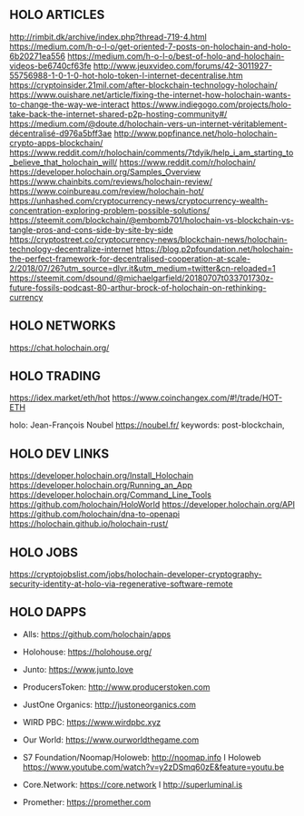 ## HOLO ARTICLES

http://rimbit.dk/archive/index.php?thread-719-4.html
https://medium.com/h-o-l-o/get-oriented-7-posts-on-holochain-and-holo-6b20271ea556
https://medium.com/h-o-l-o/best-of-holo-and-holochain-videos-be6740cf63fe
http://www.jeuxvideo.com/forums/42-3011927-55756988-1-0-1-0-hot-holo-token-l-internet-decentralise.htm
https://cryptoinsider.21mil.com/after-blockchain-technology-holochain/
https://www.ouishare.net/article/fixing-the-internet-how-holochain-wants-to-change-the-way-we-interact
https://www.indiegogo.com/projects/holo-take-back-the-internet-shared-p2p-hosting-community#/
https://medium.com/@doute.d/holochain-vers-un-internet-véritablement-décentralisé-d976a5bff3ae
http://www.popfinance.net/holo-holochain-crypto-apps-blockchain/
https://www.reddit.com/r/holochain/comments/7tdyik/help_i_am_starting_to_believe_that_holochain_will/
https://www.reddit.com/r/holochain/
https://developer.holochain.org/Samples_Overview
https://www.chainbits.com/reviews/holochain-review/
https://www.coinbureau.com/review/holochain-hot/
https://unhashed.com/cryptocurrency-news/cryptocurrency-wealth-concentration-exploring-problem-possible-solutions/
https://steemit.com/blockchain/@embomb701/holochain-vs-blockchain-vs-tangle-pros-and-cons-side-by-site-by-side
https://cryptostreet.co/cryptocurrency-news/blockchain-news/holochain-technology-decentralize-internet
https://blog.p2pfoundation.net/holochain-the-perfect-framework-for-decentralised-cooperation-at-scale-2/2018/07/26?utm_source=dlvr.it&utm_medium=twitter&cn-reloaded=1
https://steemit.com/dsound/@michaelgarfield/20180707t033701730z-future-fossils-podcast-80-arthur-brock-of-holochain-on-rethinking-currency

## HOLO NETWORKS
https://chat.holochain.org/

## HOLO TRADING
https://idex.market/eth/hot
https://www.coinchangex.com/#!/trade/HOT-ETH

holo: Jean-François Noubel https://noubel.fr/
keywords: post-blockchain, 

## HOLO DEV LINKS
https://developer.holochain.org/Install_Holochain
https://developer.holochain.org/Running_an_App
https://developer.holochain.org/Command_Line_Tools
https://github.com/holochain/HoloWorld
https://developer.holochain.org/API
https://github.com/holochain/dna-to-openapi
https://holochain.github.io/holochain-rust/

## HOLO JOBS

https://cryptojobslist.com/jobs/holochain-developer-cryptography-security-identity-at-holo-via-regenerative-software-remote


## HOLO DAPPS
- Alls: https://github.com/holochain/apps

- Holohouse: https://holohouse.org/

- Junto: https://www.junto.love

- ProducersToken: http://www.producerstoken.com 

- JustOne Organics: http://justoneorganics.com

- WIRD PBC: https://www.wirdpbc.xyz

- Our World: https://www.ourworldthegame.com

- S7 Foundation/Noomap/Holoweb: http://noomap.info  I  Holoweb https://www.youtube.com/watch?v=y2zDSmq60zE&feature=youtu.be

- Core.Network: https://core.network  I  http://superluminal.is 

- Promether: https://promether.com